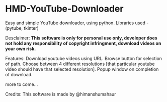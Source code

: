 # HMD-YouTube-Downloader
Easy and simple YouTube downloader, using python.
Libraries used - (pytube, tkinter)

Desclaimer:
**This software is only for personal use only, developer does not hold any responsibility of copyright infringment, download videos on your own risk.**

Features:
Download youtube videos using URL.
Browse button for selection of path.
Choose between 4 different resolutions [that particular youtube video should have that selected resolution].
Popup window on completion of download.

more to come...

Credits:
This software is made by @himanshumahaur
